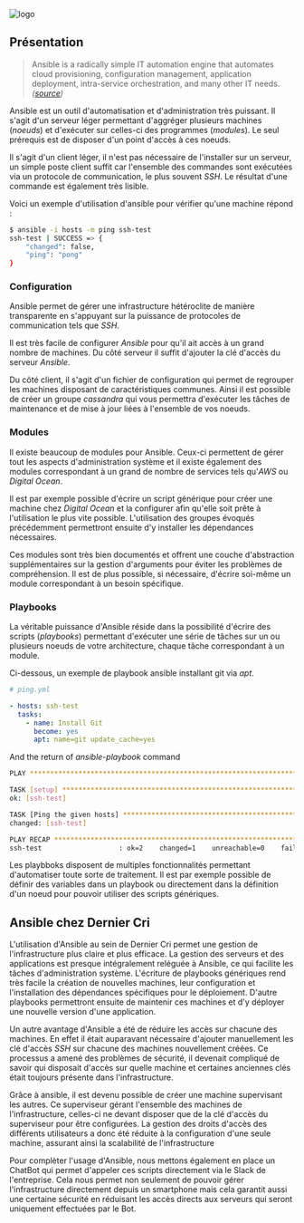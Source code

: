 ![logo](http://uploads.lightcode.fr/articles/31-ansible/ansible-logo.png)

## Présentation

> Ansible is a radically simple IT automation engine that automates cloud provisioning, configuration management, application deployment, intra-service orchestration, and many other IT needs. *([source](https://www.ansible.com/how-ansible-works))*

Ansible est un outil d'automatisation et d'administration très puissant. Il s'agit d'un serveur léger permettant d'aggréger plusieurs machines (*noeuds*) et d'exécuter sur celles-ci des programmes (*modules*). Le seul prérequis est de disposer d'un point d'accès à ces noeuds.

Il s'agit d'un client léger, il n'est pas nécessaire de l'installer sur un serveur, un simple poste client suffit car l'ensemble des commandes sont exécutées via un protocole de communication, le plus souvent *SSH*. Le résultat d'une commande est également très lisible.

Voici un exemple d'utilisation d'ansible pour vérifier qu'une machine répond :

```bash
$ ansible -i hosts -m ping ssh-test
ssh-test | SUCCESS => {
    "changed": false,
    "ping": "pong"
}
```

### Configuration

Ansible permet de gérer une infrastructure hétéroclite de manière transparente en s'appuyant sur la puissance de protocoles de communication tels que *SSH*.

Il est très facile de configurer *Ansible* pour qu'il ait accès à un grand nombre de machines. Du côté serveur il suffit d'ajouter la clé d'accès du serveur *Ansible*.

Du côté client, il s'agit d'un fichier de configuration qui permet de regrouper les machines disposant de caractéristiques communes. Ainsi il est possible de créer un groupe *cassandra* qui vous permettra d'exécuter les tâches de maintenance et de mise à jour liées à l'ensemble de vos noeuds.

### Modules

Il existe beaucoup de modules pour Ansible. Ceux-ci permettent de gérer tout les aspects d'administration système et il existe également des modules correspondant à un grand de nombre de services tels qu'*AWS* ou *Digital Ocean*.

Il est par exemple possible d'écrire un script générique pour créer une machine chez *Digital Ocean* et la configurer afin qu'elle soit prête à l'utilisation le plus vite possible. L'utilisation des groupes évoqués précédemment permettront ensuite d'y installer les dépendances nécessaires.

Ces modules sont très bien documentés et offrent une couche d'abstraction supplémentaires sur la gestion d'arguments pour éviter les problèmes de compréhension. Il est de plus possible, si nécessaire, d'écrire soi-même un module correspondant à un besoin spécifique.

### Playbooks

La véritable puissance d'Ansible réside dans la possibilité d'écrire des scripts (*playbooks*) permettant d'exécuter une série de tâches sur un ou plusieurs noeuds de votre architecture, chaque tâche correspondant à un module.

Ci-dessous, un exemple de playbook ansible installant git via *apt*.

```yml
# ping.yml

- hosts: ssh-test
  tasks:
    - name: Install Git
      become: yes
      apt: name=git update_cache=yes
```

And the return of *ansible-playbook* command

```bash
PLAY ***************************************************************************

TASK [setup] *******************************************************************
ok: [ssh-test]

TASK [Ping the given hosts] ****************************************************
changed: [ssh-test]

PLAY RECAP *********************************************************************
ssh-test                   : ok=2    changed=1    unreachable=0    failed=0   
```

Les playbboks disposent de multiples fonctionnalités permettant d'automatiser toute sorte de traitement. Il est par exemple possible de définir des variables dans un playbook ou directement dans la définition d'un noeud pour pouvoir utiliser des scripts génériques.

## Ansible chez Dernier Cri

L'utilisation d'Ansible au sein de Dernier Cri permet une gestion de l'infrastructure plus claire et plus efficace. La gestion des serveurs et des applications est presque intégralement reléguée à Ansible, ce qui facilite les tâches d'administration système. L'écriture de playbooks génériques rend très facile la création de nouvelles machines, leur configuration et l'installation des dépendances spécifiques pour le déploiement. D'autre playbooks permettront ensuite de maintenir ces machines et d'y déployer une nouvelle version d'une application.

Un autre avantage d'Ansible a été de réduire les accès sur chacune des machines. En effet il était auparavant nécessaire d'ajouter manuellement les clé d'accès *SSH* sur chacune des machines nouvellement créées. Ce processus a amené des problèmes de sécurité, il devenait compliqué de savoir qui disposait d'accès sur quelle machine et certaines anciennes clés était toujours présente dans l'infrastructure.

Grâce à ansible, il est devenu possible de créer une machine supervisant les autres. Ce superviseur gérant l'ensemble des machines de l'infrastructure, celles-ci ne devant disposer que de la clé d'accès du superviseur pour être configurées. La gestion des droits d'accès des différents utilisateurs a donc été réduite à la configuration d'une seule machine, assurant ainsi la scalabilité de l'infrastructure

Pour complèter l'usage d'Ansible, nous mettons également en place un ChatBot qui permet d'appeler ces scripts directement via le Slack de l'entreprise. Cela nous permet non seulement de pouvoir gérer l'infrastructure directement depuis un smartphone mais cela garantit aussi une certaine sécurité en réduisant les accès directs aux serveurs qui seront uniquement effectuées par le Bot.
